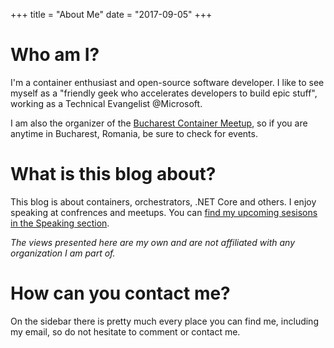 +++
title = "About Me"
date = "2017-09-05"
+++

Who am I?
=========

I'm a container enthusiast and open-source software developer. I like to see myself as a "friendly geek who accelerates developers to build epic stuff", working as a Technical Evangelist @Microsoft. 

I am also the organizer of the [Bucharest Container Meetup](https://www.meetup.com/Bucharest-Container-Meetup/), so if you are anytime in Bucharest, Romania, be sure to check for events.

What is this blog about?
========================

This blog is about containers, orchestrators, .NET Core and others.
I enjoy speaking at confrences and meetups. You can [find my upcoming sesisons in the Speaking section](/speaking).


*The views presented here are my own and are not affiliated with any organization I am part of.*


How can you contact me?
=======================
On the sidebar there is pretty much every place you can find me, including my email, so do not hesitate to comment or contact me.